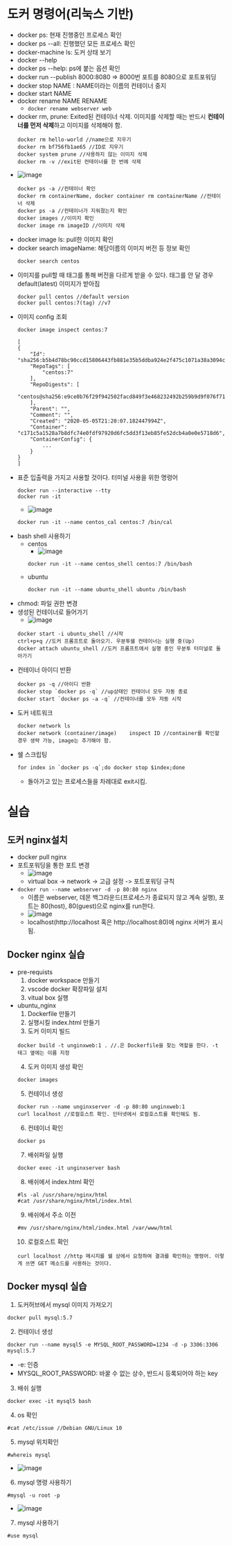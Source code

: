 # 도커 명령어(리눅스 기반)
- docker ps: 현재 진행중인 프로세스 확인
- docker ps --all: 진행했던 모든 프로세스 확인
- docker-machine ls: 도커 상태 보기
- docker --help
- docker ps --help: ps에 붙는 옵션 확인
- docker run --publish 8000:8080 => 8000번 포트를 8080으로 포트포워딩
- docker stop NAME : NAME이라는 이름의 컨테이너 중지
- docker start NAME
- docker rename NAME RENAME
    - ```docker rename webserver web```
- docker rm, prune: Exited된 컨테이너 삭제. 이미지를 삭제할 때는 반드시 **컨테이너를 먼저 삭제**하고 이미지를 삭제해야 함.
    ```
    docker rm hello-world //name으로 지우기
    docker rm bf756fb1ae65 //ID로 지우기
    docker system prune //사용하지 않는 이미지 삭제
    docker rm -v //exit된 컨테이너를 한 번에 삭제
    ```
- ![image](https://user-images.githubusercontent.com/53554014/87495915-75f68500-c68d-11ea-8a53-bd68a55e14cf.png)
    ```
    docker ps -a //컨테이너 확인
    docker rm containerName, docker container rm containerName //컨테이너 삭제
    docker ps -a //컨테이너가 지워졌는지 확인
    docker images //이미지 확인
    docker image rm imageID //이미지 삭제
    ```
- docker image ls: pull한 이미지 확인
- docker search imageName: 해당이름의 이미지 버전 등 정보 확인
    ```
    docker search centos
    ```
- 이미지를 pull할 때 태그를 통해 버전을 다르게 받을 수 있다. 태그를 안 달 경우 default(latest) 이미지가 받아짐
    ```
    docker pull centos //default version
    docker pull centos:7(tag) //v7
    ```
- 이미지 config 조회
    ```
    docker image inspect centos:7

    [
    {
        "Id": "sha256:b5b4d78bc90ccd15806443fb881e35b5ddba924e2f475c1071a38a3094c3081d",
        "RepoTags": [
            "centos:7"
        ],
        "RepoDigests": [
            "centos@sha256:e9ce0b76f29f942502facd849f3e468232492b259b9d9f076f71b392293f1582"
        ],
        "Parent": "",
        "Comment": "",
        "Created": "2020-05-05T21:20:07.182447994Z",
        "Container": "c171c5a1528a7b8dfc74e0fdf97920d6fc5dd3f13eb85fe52dcb4a0e0e5718d6",
        "ContainerConfig": {
            ...
        }
    }
    ]
    ```
- 표준 입출력을 가지고 사용할 것이다. 터미널 사용을 위한 명령어
    ```
    docker run --interactive --tty
    docker run -it 
    ```
    - ![image](https://user-images.githubusercontent.com/53554014/87495420-5ad74580-c68c-11ea-9667-663a1149b010.png)
    ```
    docker run -it --name centos_cal centos:7 /bin/cal
    ```
- bash shell 사용하기
    - centos
        - ![image](https://user-images.githubusercontent.com/53554014/87496872-611af100-c68f-11ea-8023-4ea69c0b1f77.png)
        ```
        docker run -it --name centos_shell centos:7 /bin/bash
        ```
    - ubuntu
        ```
        docker run -it --name ubuntu_shell ubuntu /bin/bash
        ```
- chmod: 파일 권한 변경
- 생성된 컨테이너로 들어가기
    - ![image](https://user-images.githubusercontent.com/53554014/87497503-a1c73a00-c690-11ea-8a1b-bd67ef6f97b0.png)
    ```
    docker start -i ubuntu_shell //시작
    ctrl+p+q //도커 프롬프트로 돌아오기. 우분투쉘 컨테이너는 실행 중(Up)
    docker attach ubuntu_shell //도커 프롬프트에서 실행 중인 우분투 터미널로 돌아가기
    ```
- 컨테이너 아이디 반환
    ```
    docker ps -q //아이디 반환
    docker stop `docker ps -q` //up상태인 컨테이너 모두 자동 종료
    docker start `docker ps -a -q` //컨테이너를 모두 자동 시작
    ``` 
- 도커 네트워크
    ```
    docker network ls
    docker network (container/image)    inspect ID //container를 확인할 경우 생략 가능, image는 추가해야 함.
    ```
* 쉘 스크립팅
    ```
    for index in `docker ps -q`;do docker stop $index;done
    ```
    - 돌아가고 있는 프로세스들을 차례대로 exit시킴.

# 실습
## 도커 nginx설치
- docker pull nginx
- 포트포워딩을 통한 포트 변경
    - ![image](https://user-images.githubusercontent.com/53554014/87489769-cdd9bf80-c67e-11ea-9011-5b8fd648db41.png)
    - virtual box -> network -> 고급 설정 -> 포트포워딩 규칙
- ```docker run --name webserver -d -p 80:80 nginx```
    - 이름은 webserver, 데몬 백그라운드(프로세스가 종료되지 않고 계속 실행), 포트는 80(host), 80(guest)으로 nginx를 run한다.
    - ![image](https://user-images.githubusercontent.com/53554014/87490517-d3d0a000-c680-11ea-81c7-8dd1a8bf4ad5.png)
    - localhost(http://localhost 혹은 http://localhost:80)에 nginx 서버가 표시됨.

## Docker nginx 실습
- pre-requists
    1. docker workspace 만들기
    2. vscode docker 확장파일 설치
    3. vitual box 실행
- ubuntu_nginx
    1. Dockerfile 만들기
    2. 실행시킬 index.html 만들기
    3. 도커 이미지 빌드
    ```
    docker build -t unginxweb:1 . //.은 Dockerfile을 찾는 역할을 한다. -t 태그 옆에는 이름 지정
    ```
    4. 도커 이미지 생성 확인
    ```
    docker images
    ```
    5. 컨테이너 생성
    ```
    docker run --name unginxserver -d -p 80:80 unginxweb:1
    curl localhost //로컬호스트 확인. 인터넷에서 로컬호스트를 확인해도 됨.
    ```
    6. 컨테이너 확인
    ```
    docker ps
    ```
    7. 배쉬파일 실행
    ```
    docker exec -it unginxserver bash
    ```
    8. 배쉬에서 index.html 확인
    ```
    #ls -al /usr/share/nginx/html
    #cat /usr/share/nginx/html/index.html
    ```
    9. 배쉬에서 주소 이전
    ```
    #mv /usr/share/nginx/html/index.html /var/www/html
    ```
    10. 로컬호스트 확인
    ```
    curl localhost //http 메시지를 쉘 상에서 요청하여 결과를 확인하는 명령어. 이렇게 쓰면 GET 메소드를 사용하는 것이다.
    ```
## Docker mysql 실습
1. 도커허브에서 mysql 이미지 가져오기
```
docker pull mysql:5.7
```
2. 컨테이너 생성
```
docker run --name mysql5 -e MYSQL_ROOT_PASSWORD=1234 -d -p 3306:3306 mysql:5.7
```
- -e: 인증
- MYSQL_ROOT_PASSWORD: 바꿀 수 없는 상수, 반드시 등록되어야 하는 key
3. 배쉬 실행
```
docker exec -it mysql5 bash
```
4. os 확인
```
#cat /etc/issue //Debian GNU/Linux 10
```
5. mysql 위치확인
```
#whereis mysql
```
- ![image](https://user-images.githubusercontent.com/53554014/87641791-90ab2580-c783-11ea-9b42-093c367469eb.png)
6. mysql 명령 사용하기
```
#mysql -u root -p
```
- ![image](https://user-images.githubusercontent.com/53554014/87642351-5d1ccb00-c784-11ea-8046-e1cbb4362dbd.png)
7. mysql 사용하기
```
#use mysql
```